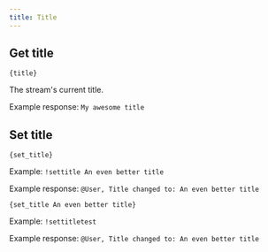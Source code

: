 ```yaml
---
title: Title
---
```


## Get title

`{title}`

The stream's current title.

Example response: `My awesome title`

## Set title

`{set_title}`

Example: `!settitle An even better title`

Example response: `@User, Title changed to: An even better title`

`{set_title An even better title}`

Example: `!settitletest`

Example response: `@User, Title changed to: An even better title`